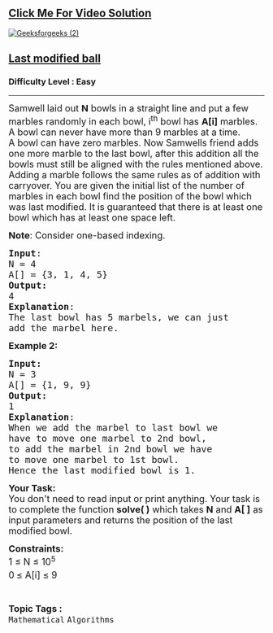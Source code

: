 <h2><a href="https://youtu.be/TqssVrBl4DY">Click Me For Video Solution</a></h2>

<a href="https://youtu.be/TqssVrBl4DY">![Geeksforgeeks (2)](https://user-images.githubusercontent.com/91456523/211573629-553262fc-a6ba-4c56-ba75-018b9491db4a.png)</a>

<h2><a href="https://practice.geeksforgeeks.org/problems/33af95e5935f1f2a0c3f5083c4b9d0db68e97bd4/1">Last modified ball</a></h2><h3>Difficulty Level : Easy</h3><hr><div class="problems_problem_content__Xm_eO"><p><span style="font-size:18px">Samwell laid out <strong>N</strong> bowls&nbsp;in a straight line&nbsp;and put a few marbles randomly in each bowl, i<sup>th</sup> bowl has <strong>A[i]</strong> marbles. A bowl can never have more than 9 marbles at a time. A&nbsp;bowl can have zero marbles. Now Samwells friend adds one more marble to the last bowl, after this addition all the bowls must still be aligned with the rules mentioned above. Adding a marble follows the same rules as of addition with carryover. You are given the initial list of the number of marbles in each bowl find the position of the bowl&nbsp;which was last modified. It is guaranteed that there is at least one bowl which has at least one space left.</span></p>

<p><span style="font-size:18px"><strong>Note</strong>: Consider one-based indexing.</span></p>

<pre><span style="font-size:18px"><strong>Input</strong>:
N = 4
A[] = {3, 1, 4, 5}
<strong>Output:</strong>&nbsp;
4
<strong>Explanation</strong>: 
The last bowl has 5 marbels, we can just 
add the marbel here.</span>
</pre>

<p><span style="font-size:18px"><strong>Example 2:</strong></span></p>

<pre><span style="font-size:18px"><strong>Input:</strong>
N = 3
A[] = {1, 9, 9}
<strong>Output:&nbsp;
</strong>1
<strong>Explanation</strong>: 
When we add the marbel to last bowl we 
have to move one marbel to 2nd bowl, 
to add the marbel in 2nd bowl we have 
to move one marbel to 1st bowl.
Hence the last modified bowl is 1.</span>
</pre>

<p><span style="font-size:18px"><strong>Your Task:&nbsp;&nbsp;</strong><br>
You don't need to read input or print anything. Your task is to complete the function <strong>solve( )</strong>&nbsp;which takes <strong>N</strong>&nbsp;and&nbsp;<strong>A[ ]</strong>&nbsp;as input parameters&nbsp;and returns the position of the last modified bowl.</span></p>

<p><span style="font-size:18px"><strong>Constraints:</strong><br>
1 ≤ N&nbsp;≤ 10<sup>5</sup><br>
0<sup>&nbsp;</sup>≤ A[i] ≤ 9</span></p>
</div><br><p><span style=font-size:18px><strong>Topic Tags : </strong><br><code>Mathematical</code>&nbsp;<code>Algorithms</code>&nbsp;
